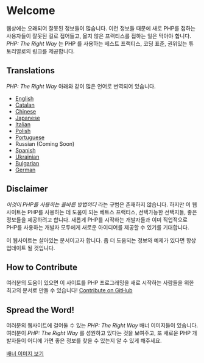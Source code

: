 # Welcome

웹상에는 오래되어 잘못된 정보들이 많습니다. 이런 정보들 때문에 새로 PHP를 접하는 사용자들이 잘못된 길로 접어들고, 
옳지 않은 프랙티스를 접하는 일은 막아야 합니다. _PHP: The Right Way_ 는 PHP 를 사용하는 베스트 프랙티스,
코딩 표준, 권위있는 튜토리얼로의 링크를 제공합니다.

## Translations

_PHP: The Right Way_ 아래와 같이 많은 언어로 변역되어 있습니다.

* [English](http://www.phptherightway.com)
* [Catalan](http://ca.phptherightway.com)
* [Chinese](http://wulijun.github.com/php-the-right-way)
* [Japanese](http://ja.phptherightway.com)
* [Italian](http://it.phptherightway.com)
* [Polish](http://pl.phptherightway.com/)
* [Portuguese](http://br.phptherightway.com/)
* Russian (Coming Soon)
* [Spanish](http://es.phptherightway.com)
* [Ukrainian](http://iflista.github.com/php-the-right-way/)
* [Bulgarian](http://bg.phptherightway.com/)
* [German](http://rwetzlmayr.github.io/php-the-right-way/)

## Disclaimer

_이것이 PHP를 사용하는 올바른 방법이다_ 라는 규범은 존재하지 않습니다. 하지만 이 웹사이트는 PHP를 사용하는 
데 도움이 되는 베트스 프랙티스, 선택가능한 선택지들, 좋은 정보들을 제공하려고 합니다. 새롭게 PHP를 
시작하는 개발자들과 이미 직업적으로 PHP를 사용하는 개발자 모두에게 새로운 아이디어를 제공할 수 있기를
기대합니다.

이 웹사이트는 살아있는 문서이고자 합니다. 좀 더 도움되는 정보와 예제가 있다면 항상 업데이트 될 것입니다.

## How to Contribute

여러분의 도움이 있으면 이 사이트를 PHP 프로그래밍을 새로 시작하는 사람들을 위한 최고의 문서로 만들 수 있습니다! [Contribute on GitHub][1]

## Spread the Word!

여러분의 웹사이트에 걸어둘 수 있는 _PHP: The Right Way_ 배너 이미지들이 있습니다. 여러분이 _PHP: The Right Way_ 를
성원하고 있다는 것을 보여주고, 또 새로운 PHP 개발자들이 어디에 가면 좋은 정보를 찾을 수 있는지 알 수 있게 해주세요.

[배너 이미지 보기][2]

[1]: https://github.com/wafe/php-the-right-way
[2]: /php-the-right-way/banners.html

